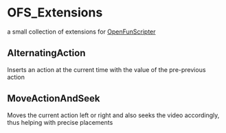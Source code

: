 # OFS_Extensions

a small collection of extensions for [OpenFunScripter](https://github.com/OpenFunscripter/OFS)

## AlternatingAction
Inserts an action at the current time with the value of the pre-previous action

## MoveActionAndSeek
Moves the current action left or right and also seeks the video accordingly, thus helping with precise placements
